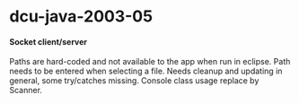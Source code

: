 # dcu-java-2003-05

#### Socket client/server
Paths are hard-coded and not available to the app when run in eclipse.
Path needs to be entered when selecting a file.
Needs cleanup and updating in general, some try/catches missing.
Console class usage replace by Scanner.
